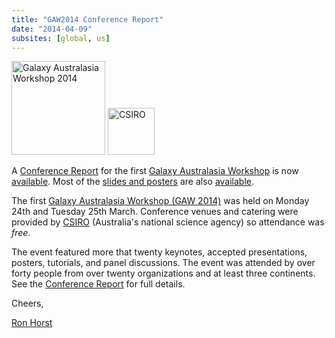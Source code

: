 ```yaml
---
title: "GAW2014 Conference Report"
date: "2014-04-09"
subsites: [global, us]
---
```

<div class='right'>
<a href='/events/gaw2014/'><img src="/images/logos/GAW2014-200.png" alt="Galaxy Australasia Workshop 2014" width="150" /></a> <a href='http://csiro.au/'><img src="/images/logos/CSIROLogoBig.png" alt="CSIRO" width="75" /></a></div>

A [Conference Report](/events/gaw2014/#conference-report) for the first [Galaxy Australasia Workshop](/events/gaw2014/) is now [available](/events/gaw2014/#conference-report).  Most of the [slides and posters](/events/gaw2014/#program) are also [available](/events/gaw2014/#program).

The first [Galaxy Australasia Workshop (GAW 2014)](/events/gaw2014/) was held on Monday 24th and Tuesday 25th March. Conference venues and catering were provided by [CSIRO](http://csiro.au/) (Australia's national science agency) so attendance was *free*.

The event featured more that twenty keynotes, accepted presentations, posters, tutorials, and panel discussions.  The event was attended by over forty people from over twenty organizations and at least three continents.  See the [Conference Report](/events/gaw2014/#conference-report) for full details.

Cheers,

[Ron Horst](https://www.yammer.com/australianbioinformaticsnetwork/users/rhorst-guest#/Threads/fromUser?type=from_user&feedId=1506414565)
